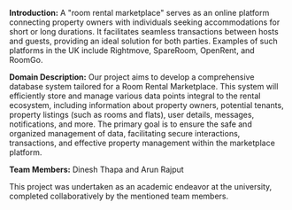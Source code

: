 **Introduction:**
A "room rental marketplace" serves as an online platform connecting property owners with individuals seeking accommodations for short or long durations. It facilitates seamless transactions between hosts and guests, providing an ideal solution for both parties. Examples of such platforms in the UK include Rightmove, SpareRoom, OpenRent, and RoomGo.

**Domain Description:**
Our project aims to develop a comprehensive database system tailored for a Room Rental Marketplace. This system will efficiently store and manage various data points integral to the rental ecosystem, including information about property owners, potential tenants, property listings (such as rooms and flats), user details, messages, notifications, and more. The primary goal is to ensure the safe and organized management of data, facilitating secure interactions, transactions, and effective property management within the marketplace platform.

**Team Members:**
Dinesh Thapa and Arun Rajput

This project was undertaken as an academic endeavor at the university, completed collaboratively by the mentioned team members.
